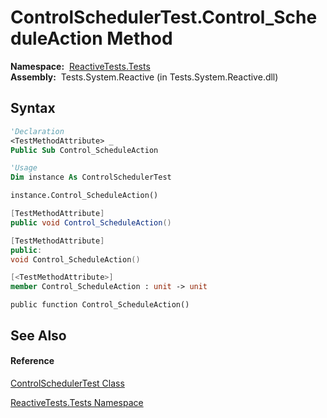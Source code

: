 # ControlSchedulerTest.Control\_ScheduleAction Method

**Namespace:**  [ReactiveTests.Tests](ReactiveTests.Tests\ReactiveTests.Tests.md)  
**Assembly:**  Tests.System.Reactive (in Tests.System.Reactive.dll)

## Syntax

```vb
'Declaration
<TestMethodAttribute> _
Public Sub Control_ScheduleAction
```

```vb
'Usage
Dim instance As ControlSchedulerTest

instance.Control_ScheduleAction()
```

```csharp
[TestMethodAttribute]
public void Control_ScheduleAction()
```

```c++
[TestMethodAttribute]
public:
void Control_ScheduleAction()
```

```fsharp
[<TestMethodAttribute>]
member Control_ScheduleAction : unit -> unit 
```

```jscript
public function Control_ScheduleAction()
```

## See Also

#### Reference

[ControlSchedulerTest Class](ControlSchedulerTest\ControlSchedulerTest.md)

[ReactiveTests.Tests Namespace](ReactiveTests.Tests\ReactiveTests.Tests.md)




